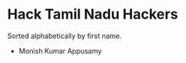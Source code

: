 Hack Tamil Nadu Hackers
====================================

Sorted alphabetically by first name. 

- Monish Kumar Appusamy
